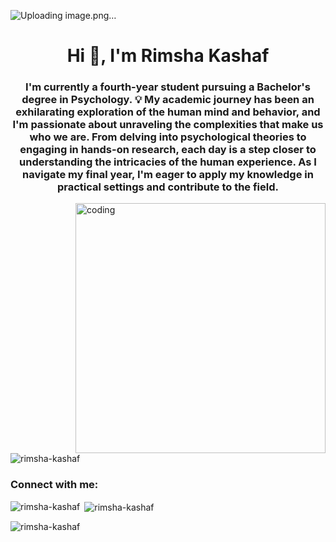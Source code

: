 ![Uploading image.png…]()

<h1 align="center">Hi 👋, I'm Rimsha Kashaf</h1>
<h3 align="center">I'm currently a fourth-year student pursuing a Bachelor's degree in Psychology. 💡 My academic journey has been an exhilarating exploration of the human mind and behavior, and I'm passionate about unraveling the complexities that make us who we are. From delving into psychological theories to engaging in hands-on research, each day is a step closer to understanding the intricacies of the human experience. As I navigate my final year, I'm eager to apply my knowledge in practical settings and contribute to the field.</h3>
<img align="right" alt="coding" width="400" src="https://cdn.dribbble.com/users/330915/screenshots/3587000/10_coding_dribbble.gif">

<p align="left"> <img src="https://komarev.com/ghpvc/?username=rimsha-kashaf&label=Profile%20views&color=0e75b6&style=flat" alt="rimsha-kashaf" /> </p>

<h3 align="left">Connect with me:</h3>
<p align="left">
</p>

<p><img align="left" src="https://github-readme-stats.vercel.app/api/top-langs?username=rimsha-kashaf&show_icons=true&locale=en&layout=compact" alt="rimsha-kashaf" /></p>

<p>&nbsp;<img align="center" src="https://github-readme-stats.vercel.app/api?username=rimsha-kashaf&show_icons=true&locale=en" alt="rimsha-kashaf" /></p>

<p><img align="center" src="https://github-readme-streak-stats.herokuapp.com/?user=rimsha-kashaf&" alt="rimsha-kashaf" /></p>
